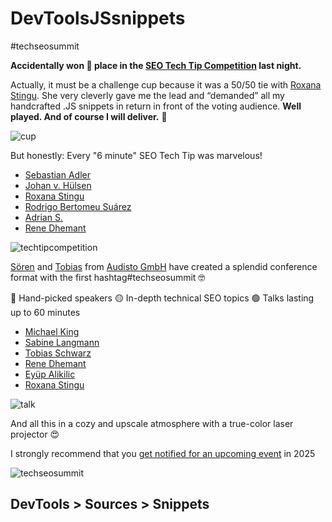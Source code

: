 # DevToolsJSsnippets
#techseosummit

**Accidentally won 🥇 place in the [SEO Tech Tip Competition](https://www.linkedin.com/posts/rene-dhemant_techseosummit-activity-7242119982711472128-lrB6?utm_source=share&utm_medium=member_desktop) last night.**

Actually, it must be a challenge cup because it was a 50/50 tie with [Roxana Stingu](https://www.linkedin.com/in/roxana-stingu/). She very cleverly gave me the lead and “demanded” all my handcrafted .JS snippets in return in front of the voting audience. **Well played. And of course I will deliver.** 🤝

![cup](https://githubassets.pages.dev/PXL_20240918_091031798.jpg)

But honestly: Every "6 minute" SEO Tech Tip was marvelous!

- [Sebastian Adler](https://www.linkedin.com/in/sebadler/)
- [Johan v. Hülsen](https://www.linkedin.com/in/johan-v-h%C3%BClsen-33a42111/)
- [Roxana Stingu](https://www.linkedin.com/in/roxana-stingu/)
- [Rodrigo Bertomeu Suárez](https://www.linkedin.com/in/bertomeurodrigo/)
- [Adrian S.](https://www.linkedin.com/in/adrian-s-2b323b28b/)
- [Rene Dhemant](https://www.linkedin.com/in/rene-dhemant/)

![techtipcompetition](https://githubassets.pages.dev/PXL_20240917_143330458.MP.jpg)

[Sören](https://www.linkedin.com/in/sbendig/) and [Tobias](https://www.linkedin.com/in/schwarztobias/) from [Audisto GmbH](https://audisto.com/) have created a splendid conference format with the first hashtag#techseosummit 🤓

🔵 Hand-picked speakers
🟡 In-depth technical SEO topics 
🟢 Talks lasting up to 60 minutes

- [Michael King](https://www.linkedin.com/in/michaelkingphilly/)
- [Sabine Langmann](https://www.linkedin.com/in/sabine-langmann/)
- [Tobias Schwarz](https://www.linkedin.com/in/schwarztobias/)
- [Rene Dhemant](https://www.linkedin.com/in/rene-dhemant/)
- [Eyüp Alikilic](https://www.linkedin.com/in/eyuepalikilic/)
- [Roxana Stingu](https://www.linkedin.com/in/roxana-stingu/)

![talk](https://githubassets.pages.dev/1_PXL_20240917_111412005.jpg)

And all this in a cozy and upscale atmosphere with a true-color laser projector 😍

I strongly recommend that you [get notified for an upcoming event](https://tech-seo-summit.com/) in 2025

![techseosummit](https://githubassets.pages.dev/PXL_20240917_071530402.jpg)

## DevTools > Sources > Snippets
